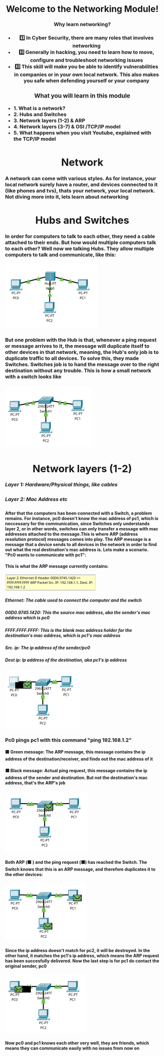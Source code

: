 <div>
  <h1 align="center">
    Welcome to the Networking Module!
  </h1>
  <h3 align="center">
    Why learn networking?
  <h3>
  <strong>
   <ul align="center">
      <li>1️⃣ In Cyber Security, there are many roles that involves networking</li>
      <li>2️⃣ Generally in hacking, you need to learn how to move, configure and troubleshoot networking issues</li>
      <li>3️⃣ This skill will make you be able to identify vulnerabilities in companies or in your own local network. This also makes you safe when defending yourself or your company</li>
    </ul>
  </strong>

<strong>
  <h3 align="center">
    What you will learn in this module
  </h3>

  <strong>
  <ul>
    <li>1. What is a network?</li>
    <li>2. Hubs and Switches</li>
    <li>3. Network layers (1-2) & ARP</li>
    <li>4. Network layers (3-7) & OSI /TCP/IP model</li>
    <li>5. What happens when you visit Youtube, explained with the TCP/IP model</li>
  </ul>
  </strong>


<div>
  <h1 align="center">Network</h1>
  <h4>A network can come with various styles. As for instance, your local network surely have a router, and devices connected to it (like phones and tvs), thats your network, your local network. Not diving more into it, lets learn about networking
  </h4>

  <h1 align="center">Hubs and Switches</h1>

  <h4>In order for computers to talk to each other, they need a cable attached to their ends. But how would multiple computers talk to each other? Well now we talking Hubs. They allow multiple computers to talk and communicate, like this:

![This is the hub picture](hub.png)
  
  </h4>

  <h4>
  But one problem with the Hub is that, whenever a ping request or message arrives to it, the message will duplicate itself to     other devices in that network, meaning, the Hub's only job is to duplicate traffic to all devices. To solve this, they made       Switches. Switches job is to hand the message over to the right destination without any trouble. This is how a small network      with a switch looks like
  </h4>

  ![This is the switch picture](switch.png)

  <h1 align="center">Network layers (1-2)</h1>

  <h5>Layer 1: Hardware/Physical things, like cables </h5>
  <h5>Layer 2: Mac Address etc</h5>
  </h4>
After that the computers has been connected with a Switch, a problem remains. For instance, pc0 doesn't know the mac address of pc1, which is neccessary for the communication, since Switches only understands layer 2, or in other words, switches can only transfer a message with mac addresses attached to the message.This is where ARP (address resolution protocol) messages comes into play. The ARP message is a message that a device sends to all devices in the network in order to find out what the real destination's mac address is. Lets make a scenario. "Pc0 wants to communicate with pc1": 
  </h4>

  <h4>This is what the ARP message currently contains:</h4>

  ![This is the switch picture](arpsent.png)

  <h5>Ethernet: The cable used to connect the computer and the switch</h5>
  <h5>00D0.9745.1420: This the source mac address, aka the sender's mac address which is pc0</h5>
  <h5>FFFF.FFFF.FFFF: This is the blank mac address holder for the destination's mac address, which is pc1's mac address</h5>
  <h5>Src. ip: The ip address of the sender/pc0</h5>
  <h5>Dest ip: Ip address of the destination, aka pc1's ip address</h5>

  ![This is the switch picture](firstscene.png)

  <h3>Pc0 pings pc1 with this command "ping 192.168.1.2"</h3>
  <h4>🟩 Green message: The ARP message, this message contains the ip address of the destination/receiver, and finds out the mac           address of it</h4>
  <h4>⬛ Black message: Actual ping request, this message contains the ip address of the sender and destination. But not the destination's mac address, that's the ARP's job
  </h4>

  ![This is the process picture](secondscene.png)

  <h4>
    Both ARP (🟩 ) and the ping request (⬛) has reached the Switch. The Switch knows that this is an ARP message, and therefore duplicates it to the other devices:
  
  </h4>

![This is the process picture](thirdscene.png)
  
  <h4>
    Since the ip address doesn't match for pc2, it will be destroyed. In the other hand, it matches the pc1's ip address, which       means the ARP request has been succesfully delivered. Now the last step is for pc1 do contact the original sender, pc0
  </h4>

  ![This is the process picture](forthscene.png)

  <h4>
    Now pc0 and pc1 knows each other very well, they are friends, which means they can communicate easily with no issues from now on
  </h4>
  
</div>
  
</strong>
</div>

